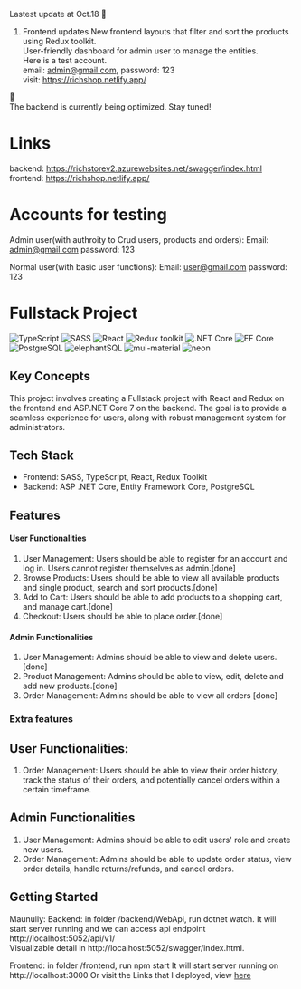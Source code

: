 Lastest update at Oct.18 :dizzy:
1. Frontend updates
New frontend layouts that filter and sort the products using Redux toolkit.<br>
User-friendly dashboard for admin user to manage the entities.<br>
Here is a test account.<br>
email: admin@gmail.com, password: 123<br>
visit: https://richshop.netlify.app/

:speech_balloon:	
The backend is currently being optimized. Stay tuned!

# Links
backend: https://richstorev2.azurewebsites.net/swagger/index.html<br>
frontend: https://richshop.netlify.app/

# Accounts for testing
Admin user(with authroity to Crud users, products and orders):
Email: admin@gmail.com password: 123

Normal user(with basic user functions):
Email: user@gmail.com   password: 123

# Fullstack Project
![TypeScript](https://img.shields.io/badge/TypeScript-v.4-green)
![SASS](https://img.shields.io/badge/SASS-v.4-hotpink)
![React](https://img.shields.io/badge/React-v.18-blue)
![Redux toolkit](https://img.shields.io/badge/Redux-v.1.9-brown)
![.NET Core](https://img.shields.io/badge/.NET%20Core-v.7-purple)
![EF Core](https://img.shields.io/badge/EF%20Core-v.7-cyan)
![PostgreSQL](https://img.shields.io/badge/PostgreSQL-v.15-drakblue)
![elephantSQL](https://img.shields.io/badge/elephantSQL-v-green)
![mui-material](https://img.shields.io/badge/mui-v.5-green)
![neon](https://img.shields.io/badge/neon-v-green)

## Key Concepts
This project involves creating a Fullstack project with React and Redux on the frontend and ASP.NET Core 7 on the backend. The goal is to provide a seamless experience for users, along with robust management system for administrators.

## Tech Stack
- Frontend: SASS, TypeScript, React, Redux Toolkit
- Backend: ASP .NET Core, Entity Framework Core, PostgreSQL

## Features


#### User Functionalities
1. User Management: Users should be able to register for an account and log in. Users cannot register themselves as admin.[done]
2. Browse Products: Users should be able to view all available products and single product, search and sort products.[done]
3. Add to Cart: Users should be able to add products to a shopping cart, and manage cart.[done]
4. Checkout: Users should be able to place order.[done]

#### Admin Functionalities
1. User Management: Admins should be able to view and delete users.[done]
2. Product Management: Admins should be able to view, edit, delete and add new products.[done]
3. Order Management: Admins should be able to view all orders [done]

### Extra features
## User Functionalities:
1. Order Management: Users should be able to view their order history, track the status of their orders, and potentially cancel orders within a certain timeframe.

## Admin Functionalities
1. User Management: Admins should be able to edit users' role and create new users.
2. Order Management: Admins should be able to update order status, view order details, handle returns/refunds, and cancel orders.

## Getting Started
Maunully:
Backend: in folder /backend/WebApi, run dotnet watch.
It will start server running and we can access api endpoint http://localhost:5052/api/v1/<br>
Visualizable detail in http://localhost:5052/swagger/index.html.

Frontend: in folder /frontend, run npm start
It will start server running on http://localhost:3000
Or visit the Links that I deployed, view [ here](#links)
